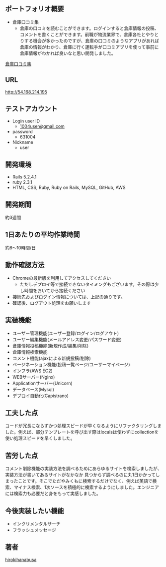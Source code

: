 ## ポートフォリオ概要
- 倉庫口コミ集
    - 倉庫の口コミを読むことができます。ログインすると倉庫情報の投稿、コメントを書くことができます。前職が物流業界で、倉庫各社とやりとりする機会が多かったのですが、倉庫の口コミのようなアプリがあれば倉庫の情報がわかり、倉庫に行く運転手が口コミアプリを使って事前に倉庫情報がわかれば良いなと思い開発しました。

[倉庫口コミ集](https://gyazo.com/8d8850cc6e06f6d42bf5cca9ebb6c609)

## URL
http://54.168.214.195

## テストアカウント
- Login user ID
    - 1004user@gmail.com
- password
    - 631004
- Nickname
    - user

## 開発環境
- Rails 5.2.4.1
- ruby 2.3.1
- HTML, CSS, Ruby, Ruby on Rails, MySQL, GitHub, AWS

## 開発期間
約3週間

## 1日あたりの平均作業時間
約8〜10時間/日

## 動作確認方法
- Chromeの最新版を利用してアクセスしてください
    - ただしデプロイ等で接続できないタイミングもございます。その際は少し時間をおいてから接続ください
- 接続先およびログイン情報については、上記の通りです。
- 確認後、ログアウト処理をお願いします

## 実装機能
- ユーザー管理機能(ユーザー登録/ログイン/ログアウト)
- ユーザー編集機能(メールアドレス変更/パスワード変更)
- 倉庫情報投稿機能(新規作成/編集/削除)
- 倉庫情報検索機能
- コメント機能(ajaxによる新規投稿/削除)
- ページネーション機能(投稿一覧ページ/ユーザーマイページ)
- インフラ(AWS EC2)
- WEBサーバー(Nginx)
- Applicationサーバー(Unicorn)
- データベース(Mysql)
- デプロイ自動化(Capistrano)

## 工夫した点
コードが冗長にならずかつ処理スピードが早くなるようにリファクタリングしました。例えば、部分テンプレートを呼び出す際はlocalsは使わずにcollectionを使い処理スピードを早くしました。

## 苦労した点
コメント削除機能の実装方法を調べるためにあらゆるサイトを検索しましたが、実装方法が書いてあるサイトがなかなか
見つからず調べるのに丸1日かかってしまったことです。そこでただやみくもに検索するだけでなく、例えば英語で検索、マイナス検索、1次ソースを積極的に検索するようにしました。エンジニアには検索力も必要だと身をもって実感しました。

## 今後実装したい機能
- インクリメンタルサーチ
- フラッシュメッセージ

## 著者
[hirokihanabusa](https://github.com/hirokihanabusa)
